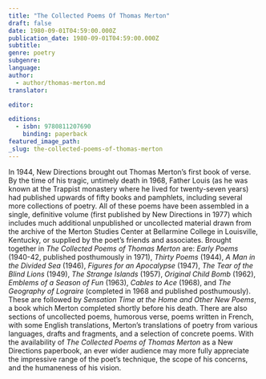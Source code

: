 ```yaml
---
title: "The Collected Poems Of Thomas Merton"
draft: false
date: 1980-09-01T04:59:00.000Z
publication_date: 1980-09-01T04:59:00.000Z
subtitle:
genre: poetry
subgenre:
language:
author:
  - author/thomas-merton.md
translator:

editor:

editions:
  - isbn: 9780811207690
    binding: paperback
featured_image_path:
_slug: the-collected-poems-of-thomas-merton
---
```


In 1944, New Directions brought out Thomas Merton’s first book of verse. By the time of his tragic, untimely death in 1968, Father Louis (as he was known at the Trappist monastery where he lived for twenty-seven years) had published upwards of fifty books and pamphlets, including several more collections of poetry. All of these poems have been assembled in a single, definitive volume (first published by New Directions in 1977) which includes much additional unpublished or uncollected material drawn from the archive of the Merton Studies Center at Bellarmine College in Louisville, Kentucky, or supplied by the poet’s friends and associates. Brought together in _The Collected Poems of Thomas Merton_ are: _Early Poems_ (1940-42, published posthumously in 1971), _Thirty Poems_ (1944), _A Man in the Divided Sea_ (1946), _Figures for an Apocalypse_ (1947), _The Tear of the Blind Lions_ (1949), _The Strange Islands_ (1957), _Original Child Bomb_ (1962), _Emblems of a Season of Fun_ (1963), _Cables to Ace_ (1968), and _The Geography of Lograire_ (completed in 1968 and published posthumously). These are followed by _Sensation Time at the Home and Other New Poems_, a book which Merton completed shortly before his death. There are also sections of uncollected poems, humorous verse, poems written in French, with some English translations, Merton’s translations of poetry from various languages, drafts and fragments, and a selection of concrete poems. With the availability of _The Collected Poems of Thomas Merton_ as a New Directions paperbook, an ever wider audience may more fully appreciate the impressive range of the poet’s technique, the scope of his concerns, and the humaneness of his vision.

